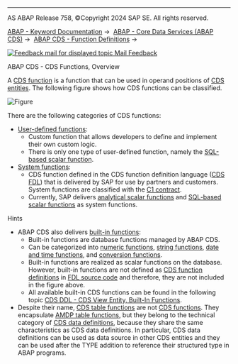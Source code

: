   

* * *

AS ABAP Release 758, ©Copyright 2024 SAP SE. All rights reserved.

[ABAP - Keyword Documentation](javascript:call_link\('abenabap.htm'\)) →  [ABAP - Core Data Services (ABAP CDS)](javascript:call_link\('abencds.htm'\)) →  [ABAP CDS - Function Definitions](javascript:call_link\('abencds_fdl.htm'\)) → 

 [![](Mail.gif?object=Mail.gif "Feedback mail for displayed topic") Mail Feedback](mailto:f1_help@sap.com?subject=Feedback%20on%20ABAP%20Documentation&body=Document:%20ABAP%20CDS%20-%20CDS%20Functions%2C%20Overview%2C%20ABENCDS_FDL_CONCEPT%2C%20758%0D%0A%0D%0AError:%0D%0A%0D%0A%0D%0A%0D%0ASuggestion%20for%20improvement:)

ABAP CDS - CDS Functions, Overview

A [CDS function](javascript:call_link\('abencds_function_glosry.htm'\) "Glossary Entry") is a function that can be used in operand positions of [CDS entities](javascript:call_link\('abencds_entity_glosry.htm'\) "Glossary Entry"). The following figure shows how CDS functions can be classified.

![Figure](cds_functions.jpg)

There are the following categories of CDS functions:

-   [User-defined functions](javascript:call_link\('abencds_user_func_glosry.htm'\) "Glossary Entry"):
    -   Custom function that allows developers to define and implement their own custom logic.
    -   There is only one type of user-defined function, namely the [SQL-based scalar function](javascript:call_link\('abencds_sql_scalar_glosry.htm'\) "Glossary Entry").
-   [System functions](javascript:call_link\('abencds_system_func_glosry.htm'\) "Glossary Entry"):
    -   CDS function defined in the CDS function definition language ([CDS FDL](javascript:call_link\('abencds_fdl_glosry.htm'\) "Glossary Entry")) that is delivered by SAP for use by partners and customers. System functions are classified with the [C1 contract](javascript:call_link\('abenc1_contract_glosry.htm'\) "Glossary Entry").
    -   Currently, SAP delivers [analytical scalar functions](javascript:call_link\('abencds_ana_scalar_glosry.htm'\) "Glossary Entry") and [SQL-based scalar functions](javascript:call_link\('abencds_sql_scalar_glosry.htm'\) "Glossary Entry") as system functions.

Hints

-   ABAP CDS also delivers [built-in functions](javascript:call_link\('abencds_builtin_func_glosry.htm'\) "Glossary Entry"):
    -   Built-in functions are database functions managed by ABAP CDS.
    -   Can be categorized into [numeric functions](javascript:call_link\('abencds_sql_functions_numeric_v2.htm'\)), [string functions](javascript:call_link\('abencds_sql_functions_character_v2.htm'\)), [date and time functions](javascript:call_link\('abencds_date_time_functions_v2.htm'\)), and [conversion functions](javascript:call_link\('abencds_conversion_functions_v2.htm'\)).
    -   Built-in functions are realized as scalar functions on the database. However, built-in functions are not defined as [CDS function definitions](javascript:call_link\('abencds_function_definition_glosry.htm'\) "Glossary Entry") in [FDL source code](javascript:call_link\('abenfdl_source_code_glosry.htm'\) "Glossary Entry") and therefore, they are not included in the figure above.
    -   All available built-in CDS functions can be found in the following topic [CDS DDL - CDS View Entity, Built-In Functions](javascript:call_link\('abencds_builtin_functions_v2.htm'\)).
-   Despite their name, [CDS table functions](javascript:call_link\('abencds_table_function_glosry.htm'\) "Glossary Entry") are not [CDS functions](javascript:call_link\('abencds_function_glosry.htm'\) "Glossary Entry"). They encapsulate [AMDP table functions](javascript:call_link\('abenamdp_table_function_glosry.htm'\) "Glossary Entry"), but they belong to the technical category of [CDS data definitions](javascript:call_link\('abencds_data_definition_glosry.htm'\) "Glossary Entry"), because they share the same characteristics as CDS data definitions. In particular, CDS data definitions can be used as data source in other CDS entities and they can be used after the TYPE addition to reference their structured type in ABAP programs.